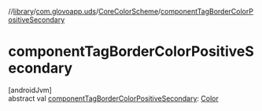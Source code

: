 //[library](../../../index.md)/[com.glovoapp.uds](../index.md)/[CoreColorScheme](index.md)/[componentTagBorderColorPositiveSecondary](component-tag-border-color-positive-secondary.md)

# componentTagBorderColorPositiveSecondary

[androidJvm]\
abstract val [componentTagBorderColorPositiveSecondary](component-tag-border-color-positive-secondary.md): [Color](https://developer.android.com/reference/kotlin/androidx/compose/ui/graphics/Color.html)
